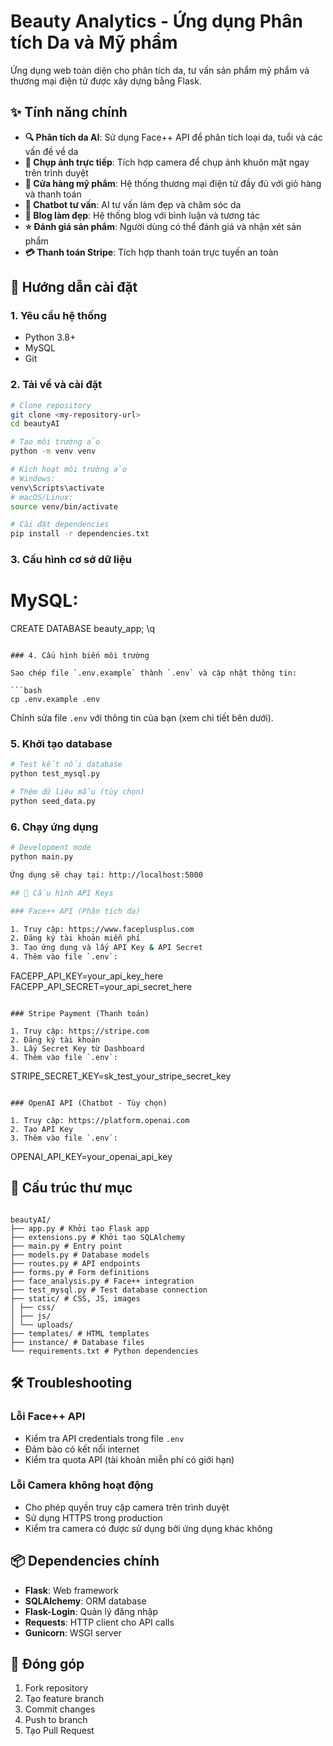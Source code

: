 # Beauty Analytics - Ứng dụng Phân tích Da và Mỹ phẩm

Ứng dụng web toàn diện cho phân tích da, tư vấn sản phẩm mỹ phẩm và thương mại điện tử được xây dựng bằng Flask.

## ✨ Tính năng chính

- **🔍 Phân tích da AI**: Sử dụng Face++ API để phân tích loại da, tuổi và các vấn đề về da
- **📸 Chụp ảnh trực tiếp**: Tích hợp camera để chụp ảnh khuôn mặt ngay trên trình duyệt
- **💄 Cửa hàng mỹ phẩm**: Hệ thống thương mại điện tử đầy đủ với giỏ hàng và thanh toán
- **💬 Chatbot tư vấn**: AI tư vấn làm đẹp và chăm sóc da
- **📝 Blog làm đẹp**: Hệ thống blog với bình luận và tương tác
- **⭐ Đánh giá sản phẩm**: Người dùng có thể đánh giá và nhận xét sản phẩm
- **💳 Thanh toán Stripe**: Tích hợp thanh toán trực tuyến an toàn

## 🚀 Hướng dẫn cài đặt

### 1. Yêu cầu hệ thống

- Python 3.8+
- MySQL
- Git

### 2. Tải về và cài đặt

```bash
# Clone repository
git clone <my-repository-url>
cd beautyAI

# Tạo môi trường ảo
python -m venv venv

# Kích hoạt môi trường ảo
# Windows:
venv\Scripts\activate
# macOS/Linux:
source venv/bin/activate

# Cài đặt dependencies
pip install -r dependencies.txt
```

### 3. Cấu hình cơ sở dữ liệu

# MySQL:

CREATE DATABASE beauty_app;
\q

````

### 4. Cấu hình biến môi trường

Sao chép file `.env.example` thành `.env` và cập nhật thông tin:

```bash
cp .env.example .env
````

Chỉnh sửa file `.env` với thông tin của bạn (xem chi tiết bên dưới).

### 5. Khởi tạo database

```bash
# Test kết nối database
python test_mysql.py

# Thêm dữ liệu mẫu (tùy chọn)
python seed_data.py
```

### 6. Chạy ứng dụng

```bash
# Development mode
python main.py

Ứng dụng sẽ chạy tại: http://localhost:5000

## 🔧 Cấu hình API Keys

### Face++ API (Phân tích da)

1. Truy cập: https://www.faceplusplus.com
2. Đăng ký tài khoản miễn phí
3. Tạo ứng dụng và lấy API Key & API Secret
4. Thêm vào file `.env`:
```

FACEPP_API_KEY=your_api_key_here
FACEPP_API_SECRET=your_api_secret_here

```

### Stripe Payment (Thanh toán)

1. Truy cập: https://stripe.com
2. Đăng ký tài khoản
3. Lấy Secret Key từ Dashboard
4. Thêm vào file `.env`:
```

STRIPE_SECRET_KEY=sk_test_your_stripe_secret_key

```

### OpenAI API (Chatbot - Tùy chọn)

1. Truy cập: https://platform.openai.com
2. Tạo API Key
3. Thêm vào file `.env`:
```

OPENAI_API_KEY=your_openai_api_key

## 📁 Cấu trúc thư mục

```

beautyAI/
├── app.py # Khởi tạo Flask app
├── extensions.py # Khởi tạo SQLAlchemy
├── main.py # Entry point
├── models.py # Database models
├── routes.py # API endpoints
├── forms.py # Form definitions
├── face_analysis.py # Face++ integration
├── test_mysql.py # Test database connection
├── static/ # CSS, JS, images
│ ├── css/
│ ├── js/
│ └── uploads/
├── templates/ # HTML templates
├── instance/ # Database files
└── requirements.txt # Python dependencies

```

## 🛠️ Troubleshooting

### Lỗi Face++ API

- Kiểm tra API credentials trong file `.env`
- Đảm bảo có kết nối internet
- Kiểm tra quota API (tài khoản miễn phí có giới hạn)

### Lỗi Camera không hoạt động

- Cho phép quyền truy cập camera trên trình duyệt
- Sử dụng HTTPS trong production
- Kiểm tra camera có được sử dụng bởi ứng dụng khác không

## 📦 Dependencies chính

- **Flask**: Web framework
- **SQLAlchemy**: ORM database
- **Flask-Login**: Quản lý đăng nhập
- **Requests**: HTTP client cho API calls
- **Gunicorn**: WSGI server

## 🤝 Đóng góp

1. Fork repository
2. Tạo feature branch
3. Commit changes
4. Push to branch
5. Tạo Pull Request
